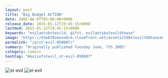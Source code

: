 ```yaml
---
layout: post
title: "Big Budget ACTION"
date: 2005-06-07T05:00:00+0000
release_date: 2015-01-12T19:45:15+0000
lastmod: 2015-01-12T19:45:15+0000
keywords: "evilaetsbstevild, gifst, evilaetsbstevildtease"
image: "https://d3e878vmunx8cm.cloudfront.net/assets/%5Bstevil%5Dtease6-6-05.gif"
permalink: "/p/st-evil-050607/"
summary: "Originally published Tuesday June, 7th 2005"
category: comics
hashtag: "#axisofstevil_st-evil-050607"
---
```


![st-evil](https://d3e878vmunx8cm.cloudfront.net/assets/%5Bstevil%5Dtease6-6-05.gif)
![st-evil](https://d3e878vmunx8cm.cloudfront.net/assets/%5Bstevil%5D6-6-05.gif)
